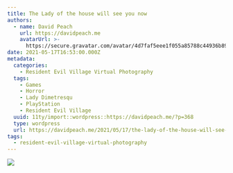 ```yaml
---
title: The Lady of the house will see you now
authors:
  - name: David Peach
    url: https://davidpeach.me
    avatarUrl: >-
      https://secure.gravatar.com/avatar/4d7faf5eee1f055a85788c44936b8995eaab6dfb004e7854ec747ccb272e91ee?s=96&d=mm&r=g
date: 2021-05-17T16:53:00.000Z
metadata:
  categories:
    - Resident Evil Village Virtual Photography
  tags:
    - Games
    - Horror
    - Lady Dimetresqu
    - PlayStation
    - Resident Evil Village
  uuid: 11ty/import::wordpress::https://davidpeach.me/?p=368
  type: wordpress
  url: https://davidpeach.me/2021/05/17/the-lady-of-the-house-will-see-you-now/
tags:
  - resident-evil-village-virtual-photography
---
```

[![](/assets/The-Lady-of-the-house-will-see-5eK7bTFcjz6h.jpg)](/assets/The-Lady-of-the-house-will-see-5eK7bTFcjz6h.jpg)